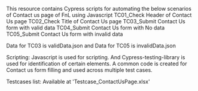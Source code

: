 This resource contains Cypress scripts for automating the below scenarios of Contact us page of FnL using Javascript
TC01_Check Header of Contact Us page
TC02_Check Title of Contact Us page
TC03_Submit Contact Us form with valid data
TC04_Submit Contact Us form with No data
TC05_Submit Contact Us form with invalid data

Data for TC03 is validData.json and
Data for TC05 is invalidData.json

Scripting:
Javascript is used for scripting. And Cypress-testing-library is used for identification of certain elements.
A common code is created for Contact us form filling and used across multiple test cases.

Testcases list:
Available at 'Testcase_ContactUsPage.xlsx'